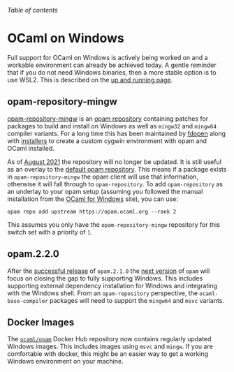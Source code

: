 <!-- ((! set title OCaml on Windows !)) ((! set platform !)) -->

*Table of contents*

# OCaml on Windows

Full support for OCaml on Windows is actively being worked on and a workable
environment can already be achieved today. A gentle reminder that if you do not
need Windows binaries, then a more stable option is to use WSL2. This is
described on the [up and running page](/learn/tutorials/up_and_running.html).

## opam-repository-mingw

[opam-repository-mingw](https://github.com/fdopen/opam-repository-mingw) is an
[opam repository](https://opam.ocaml.org/doc/Manual.html#Repositories)
containing patches for packages to build and install on Windows as well as
`mingw32` and `mingw64` compiler variants. For a long time this has been
maintained by [fdopen](https://fdopen.github.io/opam-repository-mingw/) along
with [installers](https://fdopen.github.io/opam-repository-mingw/installation/)
to create a custom cygwin environment with opam and OCaml installed.

As of [August 2021](https://fdopen.github.io/opam-repository-mingw/2021/02/26/repo-discontinued/)
the repository will no longer be updated. It is still useful as an overlay to
the [default opam repository](https://github.com/ocaml/opam-repository). This
means if a package exists in `opam-repository-mingw` the opam client will use
that information, otherwise it will fall through to `opam-repository`. To add
`opam-repository` as an underlay to your opam setup (assuming you followed the
manual installation from the [OCaml for Windows](https://fdopen.github.io/opam-repository-mingw/installation/)
site), you can use:

```
opam repo add upstream https://opam.ocaml.org --rank 2
```

This assumes you only have the `opam-repository-mingw` repository for this switch set with
a priority of `1`.

## opam.2.2.0

After the [successful release](https://github.com/ocaml/opam/releases/tag/2.1.0) 
of `opam.2.1.0` the [next version](https://github.com/ocaml/opam/projects/2) of
`opam` will focus on closing the gap to fully supporting Windows. This includes
supporting external dependency installation for Windows and integrating with the
Windows shell. From an `opam-repository` perspective, the `ocaml-base-compiler`
packages will need to support the `mingw64` and `msvc` variants.

## Docker Images

The [`ocaml/opam`](https://hub.docker.com/r/ocaml/opam) Docker Hub repository
now contains regularly updated Windows images. This includes images using
`msvc` and `mingw`. If you are comfortable with docker, this might be an
easier way to get a working Windows environment on your machine.
